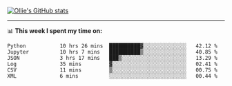 <!--
**icedpanda/icedpanda** is a ✨ _special_ ✨ repository because its `README.md` (this file) appears on your GitHub profile.

Here are some ideas to get you started:

- 🔭 I’m currently working on ...
- 🌱 I’m currently learning ...
- 👯 I’m looking to collaborate on ...
- 🤔 I’m looking for help with ...
- 💬 Ask me about ...
- 📫 How to reach me: ...
- 😄 Pronouns: ...
- ⚡ Fun fact: ...
-->
[![Ollie's GitHub stats](https://github-readme-stats-icedpanda.vercel.app/api?username=icedpanda&count_private=true&show_icons=true)](https://github.com/icedpanda)

---
📊 **This week I spent my time on:**
<!--START_SECTION:waka-->

```text
Python           10 hrs 26 mins  ██████████▓░░░░░░░░░░░░░░   42.12 %
Jupyter          10 hrs 7 mins   ██████████▒░░░░░░░░░░░░░░   40.85 %
JSON             3 hrs 17 mins   ███▒░░░░░░░░░░░░░░░░░░░░░   13.29 %
Log              35 mins         ▓░░░░░░░░░░░░░░░░░░░░░░░░   02.41 %
CSV              11 mins         ▒░░░░░░░░░░░░░░░░░░░░░░░░   00.75 %
XML              6 mins          ░░░░░░░░░░░░░░░░░░░░░░░░░   00.44 %
```

<!--END_SECTION:waka-->

